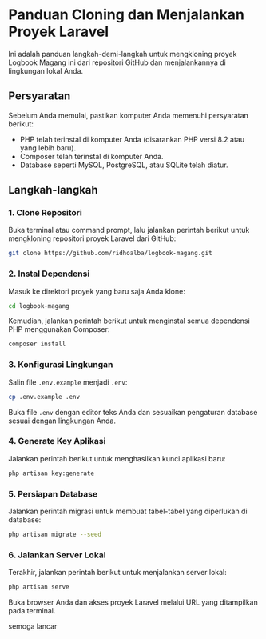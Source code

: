 # Panduan Cloning dan Menjalankan Proyek Laravel

Ini adalah panduan langkah-demi-langkah untuk mengkloning proyek Logbook Magang ini dari repositori GitHub dan menjalankannya di lingkungan lokal Anda.

## Persyaratan

Sebelum Anda memulai, pastikan komputer Anda memenuhi persyaratan berikut:

-   PHP telah terinstal di komputer Anda (disarankan PHP versi 8.2 atau yang lebih baru).
-   Composer telah terinstal di komputer Anda.
-   Database seperti MySQL, PostgreSQL, atau SQLite telah diatur.

## Langkah-langkah

### 1. Clone Repositori

Buka terminal atau command prompt, lalu jalankan perintah berikut untuk mengkloning repositori proyek Laravel dari GitHub:

```bash
git clone https://github.com/ridhoalba/logbook-magang.git
```

### 2. Instal Dependensi

Masuk ke direktori proyek yang baru saja Anda klone:

```bash
cd logbook-magang
```

Kemudian, jalankan perintah berikut untuk menginstal semua dependensi PHP menggunakan Composer:

```bash
composer install
```

### 3. Konfigurasi Lingkungan

Salin file `.env.example` menjadi `.env`:

```bash
cp .env.example .env
```

Buka file `.env` dengan editor teks Anda dan sesuaikan pengaturan database sesuai dengan lingkungan Anda.

### 4. Generate Key Aplikasi

Jalankan perintah berikut untuk menghasilkan kunci aplikasi baru:

```bash
php artisan key:generate
```

### 5. Persiapan Database

Jalankan perintah migrasi untuk membuat tabel-tabel yang diperlukan di database:

```bash
php artisan migrate --seed
```

### 6. Jalankan Server Lokal

Terakhir, jalankan perintah berikut untuk menjalankan server lokal:

```bash
php artisan serve
```

Buka browser Anda dan akses proyek Laravel melalui URL yang ditampilkan pada terminal.

semoga lancar
